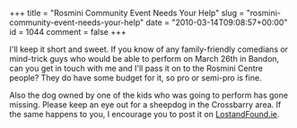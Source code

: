+++
title = "Rosmini Community Event Needs Your Help"
slug = "rosmini-community-event-needs-your-help"
date = "2010-03-14T09:08:57+00:00"
id = 1044
comment = false
+++

I'll keep it short and sweet. If you know of any family-friendly comedians or mind-trick guys who would be able to perform on March 26th in Bandon, can you get in touch with me and I'll pass it on to the Rosmini Centre people? They do have some budget for it, so pro or semi-pro is fine.

Also the dog owned by one of the kids who was going to perform has gone missing. Please keep an eye out for a sheepdog in the Crossbarry area. If the same happens to you, I encourage you to post it on [LostandFound.ie](http://www.lostandfound.ie/lostform.html).
